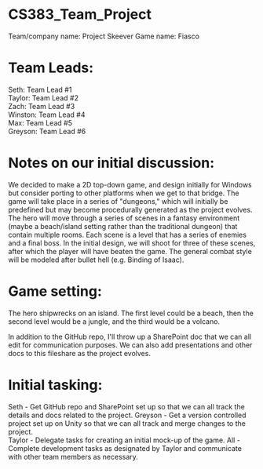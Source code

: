 # CS383_Team_Project
Team/company name: Project Skeever
Game name: Fiasco

# Team Leads:  
Seth: Team Lead #1  
Taylor: Team Lead #2  
Zach: Team Lead #3  
Winston: Team Lead #4  
Max: Team Lead #5  
Greyson: Team Lead #6  

# Notes on our initial discussion:
We decided to make a 2D top-down game, and design initially for Windows but consider porting to other platforms when we get to that bridge.  The game will take place in a series of "dungeons," which will initially be predefined but may become procedurally generated as the project evolves. 
The hero will move through a series of scenes in a fantasy environment (maybe a beach/island setting rather than the traditional dungeon) that contain multiple rooms. Each scene is a level that has a series of enemies and a final boss. In the initial design, we will shoot for three of these scenes, after which the player will have beaten the game. The general combat style will be modeled after bullet hell (e.g. Binding of Isaac).  

# Game setting: 
The hero shipwrecks on an island. The first level could be a beach, then the second level would be a jungle, and the third would be a volcano. 

In addition to the GitHub repo, I'll throw up a SharePoint doc that we can all edit for communication purposes. We can also add presentations and other docs to this fileshare as the project evolves. 

# Initial tasking:
Seth - Get GitHub repo and SharePoint set up so that we can all track the details and docs related to the project. 
Greyson - Get a version controlled project set up on Unity so that we can all track and merge changes to the project.  
Taylor - Delegate tasks for creating an initial mock-up of the game. 
All - Complete development tasks as designated by Taylor and communicate with other team members as necessary. 
